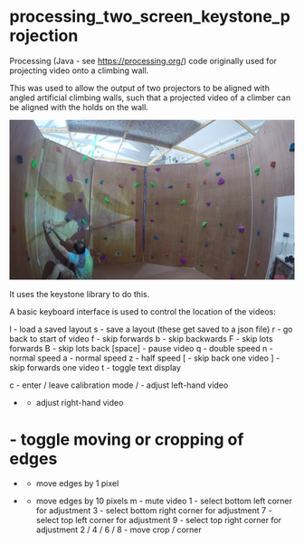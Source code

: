 # processing_two_screen_keystone_projection
Processing (Java - see https://processing.org/) code originally used for projecting video onto a climbing wall.

This was used to allow the output of two projectors to be aligned with angled artificial climbing walls, such that a projected video of a climber can be aligned with the holds on the wall.

![Example](/example.png)

It uses the keystone library to do this.

A basic keyboard interface is used to control the location of the videos:

l - load a saved layout
s - save a layout (these get saved to a json file)
r - go back to start of video
f - skip forwards
b - skip backwards
F - skip lots forwards
B - skip lots back
[space] - pause video
q - double speed
n - normal speed
a - normal speed
z - half speed
[ - skip back one video
] - skip forwards one video
t - toggle text display

c - enter / leave calibration mode
/ - adjust left-hand video
* - adjust right-hand video
# - toggle moving or cropping of edges
- - move edges by 1 pixel
+ - move edges by 10 pixels
m - mute video
1 - select bottom left corner for adjustment
3 - select bottom right corner for adjustment
7 - select top left corner for adjustment
9 - select top right corner for adjustment
2 / 4 / 6 / 8 - move crop / corner



